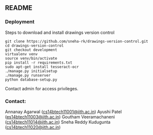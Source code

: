 ## README 


### Deployment

Steps to download and install drawings version control

	git clone https://github.com/sneha-rk/drawings-version-control.git
	cd drawings-version-control
	git checkout development
	virtualenv venv
	source venv/bin/activate
	pip install -r requirements.txt
	sudo apt-get install tesseract-ocr
	./manage.py initialsetup
	./manage.py runserver
	python database-setup.py

Contact admin for access privileges.

### Contact:

Annanay Agarwal  (cs14btech11001@iith.ac.in)
Ayushi Patel  (es14btech11003@iith.ac.in)
Goutham Veeramachaneni  (cs14btech11014@iith.ac.in)
Sneha Reddy Kudugunta  (cs14btech11020@iith.ac.in)








